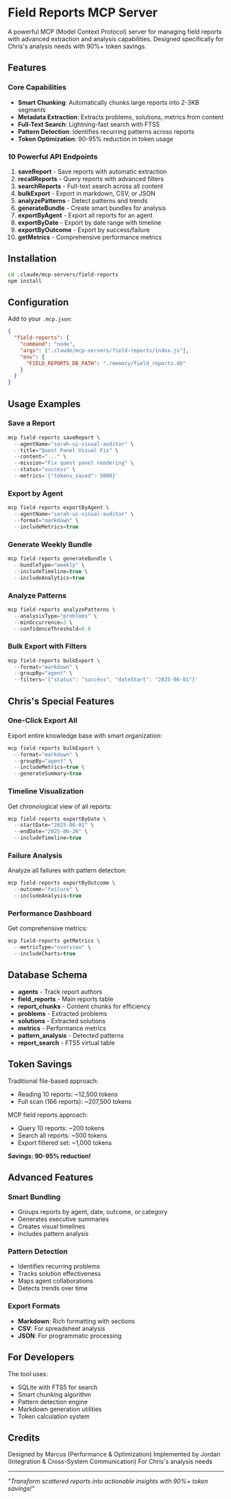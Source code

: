 # Field Reports MCP Server

A powerful MCP (Model Context Protocol) server for managing field reports with advanced extraction and analysis capabilities. Designed specifically for Chris's analysis needs with 90%+ token savings.

## Features

### Core Capabilities
- **Smart Chunking**: Automatically chunks large reports into 2-3KB segments
- **Metadata Extraction**: Extracts problems, solutions, metrics from content
- **Full-Text Search**: Lightning-fast search with FTS5
- **Pattern Detection**: Identifies recurring patterns across reports
- **Token Optimization**: 90-95% reduction in token usage

### 10 Powerful API Endpoints

1. **saveReport** - Save reports with automatic extraction
2. **recallReports** - Query reports with advanced filters
3. **searchReports** - Full-text search across all content
4. **bulkExport** - Export in markdown, CSV, or JSON
5. **analyzePatterns** - Detect patterns and trends
6. **generateBundle** - Create smart bundles for analysis
7. **exportByAgent** - Export all reports for an agent
8. **exportByDate** - Export by date range with timeline
9. **exportByOutcome** - Export by success/failure
10. **getMetrics** - Comprehensive performance metrics

## Installation

```bash
cd .claude/mcp-servers/field-reports
npm install
```

## Configuration

Add to your `.mcp.json`:

```json
{
  "field-reports": {
    "command": "node",
    "args": [".claude/mcp-servers/field-reports/index.js"],
    "env": {
      "FIELD_REPORTS_DB_PATH": "./memory/field_reports.db"
    }
  }
}
```

## Usage Examples

### Save a Report
```javascript
mcp field-reports saveReport \
  --agentName="sarah-ui-visual-auditor" \
  --title="Quest Panel Visual Fix" \
  --content="..." \
  --mission="Fix quest panel rendering" \
  --status="success" \
  --metrics='{"tokens_saved": 5000}'
```

### Export by Agent
```javascript
mcp field-reports exportByAgent \
  --agentName="sarah-ui-visual-auditor" \
  --format="markdown" \
  --includeMetrics=true
```

### Generate Weekly Bundle
```javascript
mcp field-reports generateBundle \
  --bundleType="weekly" \
  --includeTimeline=true \
  --includeAnalytics=true
```

### Analyze Patterns
```javascript
mcp field-reports analyzePatterns \
  --analysisType="problems" \
  --minOccurrence=3 \
  --confidenceThreshold=0.8
```

### Bulk Export with Filters
```javascript
mcp field-reports bulkExport \
  --format="markdown" \
  --groupBy="agent" \
  --filters='{"status": "success", "dateStart": "2025-06-01"}'
```

## Chris's Special Features

### One-Click Export All
Export entire knowledge base with smart organization:
```javascript
mcp field-reports bulkExport \
  --format="markdown" \
  --groupBy="agent" \
  --includeMetrics=true \
  --generateSummary=true
```

### Timeline Visualization
Get chronological view of all reports:
```javascript
mcp field-reports exportByDate \
  --startDate="2025-06-01" \
  --endDate="2025-06-26" \
  --includeTimeline=true
```

### Failure Analysis
Analyze all failures with pattern detection:
```javascript
mcp field-reports exportByOutcome \
  --outcome="failure" \
  --includeAnalysis=true
```

### Performance Dashboard
Get comprehensive metrics:
```javascript
mcp field-reports getMetrics \
  --metricType="overview" \
  --includeCharts=true
```

## Database Schema

- **agents** - Track report authors
- **field_reports** - Main reports table
- **report_chunks** - Content chunks for efficiency
- **problems** - Extracted problems
- **solutions** - Extracted solutions
- **metrics** - Performance metrics
- **pattern_analysis** - Detected patterns
- **report_search** - FTS5 virtual table

## Token Savings

Traditional file-based approach:
- Reading 10 reports: ~12,500 tokens
- Full scan (166 reports): ~207,500 tokens

MCP field reports approach:
- Query 10 reports: ~200 tokens
- Search all reports: ~500 tokens
- Export filtered set: ~1,000 tokens

**Savings: 90-95% reduction!**

## Advanced Features

### Smart Bundling
- Groups reports by agent, date, outcome, or category
- Generates executive summaries
- Creates visual timelines
- Includes pattern analysis

### Pattern Detection
- Identifies recurring problems
- Tracks solution effectiveness
- Maps agent collaborations
- Detects trends over time

### Export Formats
- **Markdown**: Rich formatting with sections
- **CSV**: For spreadsheet analysis
- **JSON**: For programmatic processing

## For Developers

The tool uses:
- SQLite with FTS5 for search
- Smart chunking algorithm
- Pattern detection engine
- Markdown generation utilities
- Token calculation system

## Credits

Designed by Marcus (Performance & Optimization)
Implemented by Jordan (Integration & Cross-System Communication)
For Chris's analysis needs

---

*"Transform scattered reports into actionable insights with 90%+ token savings!"*